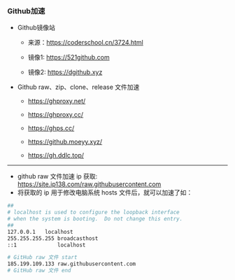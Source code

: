 ### Github加速
- Github镜像站
    - 来源：https://coderschool.cn/3724.html

    - 镜像1: https://521github.com

    - 镜像2: https://dgithub.xyz

- Github raw、zip、clone、release 文件加速
    - https://ghproxy.net/

    - https://ghproxy.cc/

    - https://ghps.cc/

    - https://github.moeyy.xyz/

    - https://gh.ddlc.top/

---

- github raw 文件加速 ip 获取: https://site.ip138.com/raw.githubusercontent.com
- 将获取的 ip 用于修改电脑系统 hosts 文件后，就可以加速了如：
```bash
##
# localhost is used to configure the loopback interface
# when the system is booting.  Do not change this entry.
##
127.0.0.1	localhost
255.255.255.255	broadcasthost
::1             localhost

# GitHub raw 文件 start
185.199.109.133 raw.githubusercontent.com
# GitHub raw 文件 end

```
